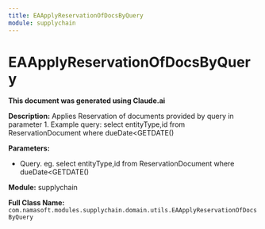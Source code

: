 ```yaml
---
title: EAApplyReservationOfDocsByQuery
module: supplychain
---
```



<div class='entity-flows'>

# EAApplyReservationOfDocsByQuery

**This document was generated using Claude.ai**

**Description:** Applies Reservation of documents provided by query in parameter 1.
Example query: select entityType,id from ReservationDocument where dueDate<GETDATE()

**Parameters:**
- Query. eg. select entityType,id from ReservationDocument where dueDate<GETDATE()

**Module:** supplychain

**Full Class Name:** `com.namasoft.modules.supplychain.domain.utils.EAApplyReservationOfDocsByQuery`


</div>

